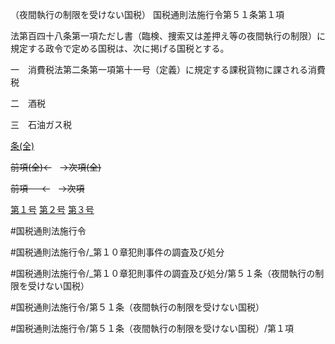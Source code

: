 （夜間執行の制限を受けない国税）
国税通則法施行令第５１条第１項

法第百四十八条第一項ただし書（臨検、捜索又は差押え等の夜間執行の制限）に規定する政令で定める国税は、次に掲げる国税とする。

一　消費税法第二条第一項第十一号（定義）に規定する課税貨物に課される消費税

二　酒税

三　石油ガス税

[条(全)](国税通則法施行＿令＿第５１条_.md)

~~前項(全)←~~　~~→次項(全)~~

~~前項 　 ←~~　~~→次項~~

[第１号](国税通則法施行＿令＿第５１条第１項第１号.md)  [第２号](国税通則法施行＿令＿第５１条第１項第２号.md)  [第３号](国税通則法施行＿令＿第５１条第１項第３号.md)  

#国税通則法施行令

#国税通則法施行令/_第１０章犯則事件の調査及び処分

#国税通則法施行令/_第１０章犯則事件の調査及び処分/第５１条（夜間執行の制限を受けない国税）

#国税通則法施行令/第５１条（夜間執行の制限を受けない国税）

#国税通則法施行令/第５１条（夜間執行の制限を受けない国税）/第１項

